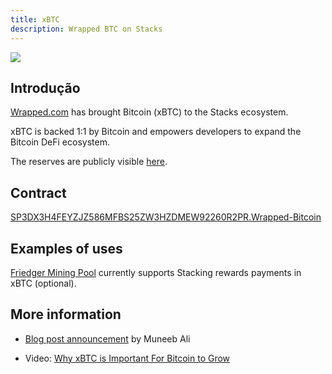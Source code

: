 ```yaml
---
title: xBTC
description: Wrapped BTC on Stacks
---
```


![](/img/xbtc-icon.webp)

## Introdução

[Wrapped.com](https://www.wrapped.com) has brought Bitcoin (xBTC) to the Stacks ecosystem.

xBTC is backed 1:1 by Bitcoin and empowers developers to expand the Bitcoin DeFi ecosystem.

The reserves are publicly visible [here](https://open.wrapped.com/reserves/).

## Contract

[SP3DX3H4FEYZJZ586MFBS25ZW3HZDMEW92260R2PR.Wrapped-Bitcoin](https://explorer.stacks.co/txid/SP3DX3H4FEYZJZ586MFBS25ZW3HZDMEW92260R2PR.Wrapped-Bitcoin?chain=mainnet)

## Examples of uses

[Friedger Mining Pool](https://pool.friedger.de/) currently supports Stacking rewards payments in xBTC (optional).

## More information

- [Blog post announcement](https://www.stacks.co/blog/tokensoft-wrapped-fundamental-bitcoin-defi-building-blocks-xbtc) by Muneeb Ali

- Video: [Why xBTC is Important For Bitcoin to Grow](https://www.youtube.com/watch?v=xIoadrfSdi4)
